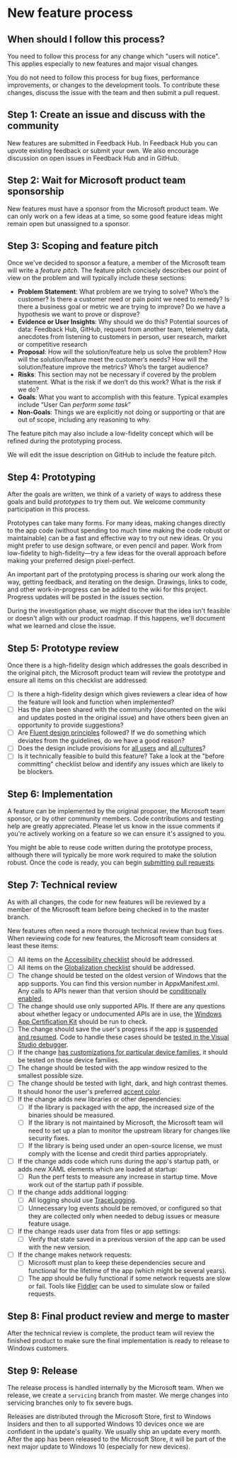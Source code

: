 # New feature process

## When should I follow this process?
You need to follow this process for any change which "users will notice". This applies especially
to new features and major visual changes.

You do not need to follow this process for bug fixes, performance improvements, or changes to the
development tools. To contribute these changes, discuss the issue with the team and then submit a
pull request.

## Step 1: Create an issue and discuss with the community
New features are submitted in Feedback Hub. In Feedback Hub you can upvote existing feedback or
submit your own. We also encourage discussion on open issues in Feedback Hub and in GitHub.

## Step 2: Wait for Microsoft product team sponsorship
New features must have a sponsor from the Microsoft product team. We can only work on a few ideas
at a time, so some good feature ideas might remain open but unassigned to a sponsor.

## Step 3: Scoping and feature pitch
Once we've decided to sponsor a feature, a member of the Microsoft team will write a
*feature pitch*. The feature pitch concisely describes our point of view on the problem and will
typically include these sections:

* **Problem Statement**: What problem are we trying to solve? Who’s the customer? Is there a
  customer need or pain point we need to remedy? Is there a business goal or metric we are trying
  to improve? Do we have a hypothesis we want to prove or disprove?
* **Evidence or User Insights**: Why should we do this? Potential sources of data: Feedback Hub,
  GitHub, request from another team, telemetry data, anecdotes from listening to customers in
  person, user research, market or competitive research
* **Proposal**: How will the solution/feature help us solve the problem? How will the
  solution/feature meet the customer’s needs? How will the solution/feature improve the metrics?
  Who’s the target audience?
* **Risks**: This section may not be necessary if covered by the problem statement. What is the
  risk if we don’t do this work? What is the risk if we do?
* **Goals**: What you want to accomplish with this feature. Typical examples include
  “User Can *perform some task*”
* **Non-Goals**: Things we are explicitly not doing or supporting or that are out of scope,
  including any reasoning to why.

The feature pitch may also include a low-fidelity concept which will be refined during the
prototyping process.

We will edit the issue description on GitHub to include the feature pitch.

## Step 4: Prototyping
After the goals are written, we think of a variety of ways to address these goals and build
*prototypes* to try them out. We welcome community participation in this process.

Prototypes can take many forms. For many ideas, making changes directly to the app code (without
spending too much time making the code robust or maintainable) can be a fast and effective way to
try out new ideas. Or you might prefer to use design software, or even pencil and paper. Work from
low-fidelity to high-fidelity&mdash;try a few ideas for the overall approach before making your
preferred design pixel-perfect.

An important part of the prototyping process is sharing our work along the way, getting feedback,
and iterating on the design. Drawings, links to code, and other work-in-progress can be added to
the wiki for this project. Progress updates will be posted in the issues section.

During the investigation phase, we might discover that the idea isn't feasible or doesn't align
with our product roadmap. If this happens, we'll document what we learned and close the issue.

## Step 5: Prototype review
Once there is a high-fidelity design which addresses the goals described in the original pitch, the
Microsoft product team will review the prototype and ensure all items on this checklist are
addressed:

- [ ] Is there a high-fidelity design which gives reviewers a clear idea of how the feature will
  look and function when implemented?
- [ ] Has the plan been shared with the community (documented on the wiki and updates posted in the
  original issue) and have others been given an opportunity to provide suggestions?
- [ ] Are [Fluent design principles](https://docs.microsoft.com/en-us/windows/uwp/design/fluent-design-system/)
  followed? If we do something which deviates from the guidelines, do we have a good reason?
- [ ] Does the design include provisions for [all users](https://docs.microsoft.com/en-us/windows/uwp/design/accessibility/designing-inclusive-software)
  and [all cultures](https://docs.microsoft.com/en-us/windows/uwp/design/globalizing/guidelines-and-checklist-for-globalizing-your-app)?
- [ ] Is it technically feasible to build this feature? Take a look at the "before committing"
  checklist below and identify any issues which are likely to be blockers.

## Step 6: Implementation
A feature can be implemented by the original proposer, the Microsoft team sponsor, or by other
community members. Code contributions and testing help are greatly appreciated. Please let us know
in the issue comments if you're actively working on a feature so we can ensure it's assigned to
you.

You might be able to reuse code written during the prototype process, although there will typically
be more work required to make the solution robust. Once the code is ready, you can begin
[submitting pull requests](../CONTRIBUTING.md).

## Step 7: Technical review
As with all changes, the code for new features will be reviewed by a member of the Microsoft team
before being checked in to the master branch.

New features often need a more thorough technical review than bug fixes. When reviewing code for
new features, the Microsoft team considers at least these items:

- [ ] All items on the [Accessibility checklist](https://docs.microsoft.com/en-us/windows/uwp/design/accessibility/accessibility-checklist)
  should be addressed.
- [ ] All items on the [Globalization checklist](https://docs.microsoft.com/en-us/windows/uwp/design/globalizing/guidelines-and-checklist-for-globalizing-your-app)
  should be addressed.
- [ ] The change should be tested on the oldest version of Windows that the app supports. You can
  find this version number in AppxManifest.xml. Any calls to APIs newer than that version should be
  [conditionally enabled](https://docs.microsoft.com/en-us/windows/uwp/debug-test-perf/version-adaptive-apps).
- [ ] The change should use only supported APIs. If there are any questions about whether legacy or
  undocumented APIs are in use, the [Windows App Certification Kit](https://docs.microsoft.com/en-us/windows/uwp/debug-test-perf/windows-app-certification-kit)
  should be run to check.
- [ ] The change should save the user's progress if the app is
  [suspended and resumed](https://docs.microsoft.com/en-us/windows/uwp/debug-test-perf/optimize-suspend-resume).
  Code to handle these cases should be
  [tested in the Visual Studio debugger](https://docs.microsoft.com/en-us/visualstudio/debugger/how-to-trigger-suspend-resume-and-background-events-for-windows-store-apps-in-visual-studio).
- [ ] If the change [has customizations for particular device families](https://docs.microsoft.com/en-us/uwp/extension-sdks/device-families-overview),
  it should be tested on those device families.
- [ ] The change should be tested with the app window resized to the smallest possible size.
- [ ] The change should be tested with light, dark, and high contrast themes. It should honor the
  user's preferred [accent color](https://docs.microsoft.com/en-us/windows/uwp/design/style/color#accent-color-palette).
- [ ] If the change adds new libraries or other dependencies:
    - [ ] If the library is packaged with the app, the increased size of the binaries should be
      measured.
    - [ ] If the library is not maintained by Microsoft, the Microsoft team will need to set up a
      plan to monitor the upstream library for changes like security fixes.
    - [ ] If the library is being used under an open-source license, we must comply with the license
      and credit third parties appropriately.
- [ ] If the change adds code which runs during the app's startup path, or adds new XAML elements
  which are loaded at startup:
    - [ ] Run the perf tests to measure any increase in startup time. Move work out of the startup
      path if possible.
- [ ] If the change adds additional logging:
    - [ ] All logging should use [TraceLogging](https://docs.microsoft.com/en-us/windows/desktop/tracelogging/trace-logging-about).
    - [ ] Unnecessary log events should be removed, or configured so that they are collected only when
      needed to debug issues or measure feature usage.
- [ ] If the change reads user data from files or app settings:
    - [ ] Verify that state saved in a previous version of the app can be used with the new version.
- [ ] If the change makes network requests:
    - [ ] Microsoft must plan to keep these dependencies secure and functional for the lifetime of
      the app (which might be several years).
    - [ ] The app should be fully functional if some network requests are slow or fail. Tools like
      [Fiddler](http://docs.telerik.com/fiddler/knowledgebase/fiddlerscript/perftesting)
      can be used to simulate slow or failed requests.

## Step 8: Final product review and merge to master
After the technical review is complete, the product team will review the finished product to make
sure the final implementation is ready to release to Windows customers.

## Step 9: Release
The release process is handled internally by the Microsoft team. When we release, we create a
`servicing` branch from master. We merge changes into servicing branches only to fix severe bugs.

Releases are distributed through the Microsoft Store, first to Windows Insiders and then to all
supported Windows 10 devices once we are confident in the update's quality. We usually ship an
update every month. After the app has been released to the Microsoft Store, it will be part of
the next major update to Windows 10 (especially for new devices).